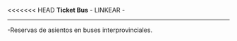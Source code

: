 <<<<<<< HEAD
**Ticket Bus**   - LINKEAR -

------------

-Reservas de asientos en buses interprovinciales.

